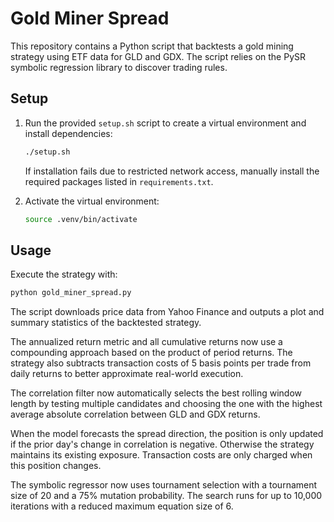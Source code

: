 # Gold Miner Spread

This repository contains a Python script that backtests a gold mining strategy using 
ETF data for GLD and GDX. The script relies on the PySR symbolic regression
library to discover trading rules.

## Setup

1. Run the provided `setup.sh` script to create a virtual environment and
   install dependencies:
   ```bash
   ./setup.sh
   ```

   If installation fails due to restricted network access, manually install the
   required packages listed in `requirements.txt`.

2. Activate the virtual environment:
   ```bash
   source .venv/bin/activate
   ```

## Usage

Execute the strategy with:
```bash
python gold_miner_spread.py
```

The script downloads price data from Yahoo Finance and outputs a plot and summary
statistics of the backtested strategy.

The annualized return metric and all cumulative returns now use a compounding
approach based on the product of period returns. The strategy also subtracts
transaction costs of 5 basis points per trade from daily returns to better
approximate real-world execution.

The correlation filter now automatically selects the best rolling window
length by testing multiple candidates and choosing the one with the highest
average absolute correlation between GLD and GDX returns.

When the model forecasts the spread direction, the position is only updated if
the prior day's change in correlation is negative. Otherwise the strategy
maintains its existing exposure. Transaction costs are only charged when this
position changes.

The symbolic regressor now uses tournament selection with a tournament size of
20 and a 75% mutation probability. The search runs for up to 10,000
iterations with a reduced maximum equation size of 6.
